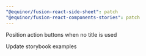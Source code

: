 ```yaml
---
"@equinor/fusion-react-side-sheet": patch
"@equinor/fusion-react-components-stories": patch
---
```


Position action buttons when no title is used

Update storybook examples

